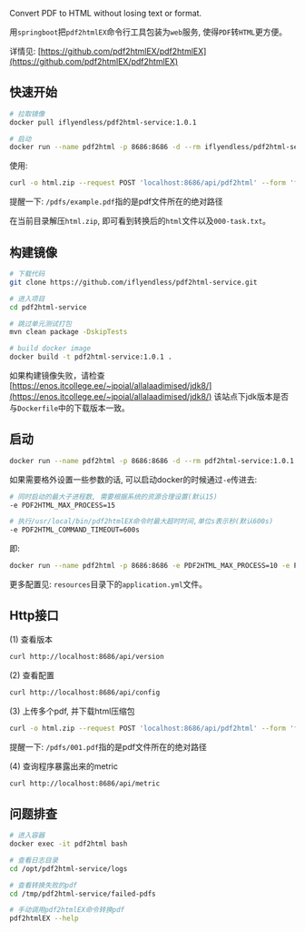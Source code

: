 
Convert PDF to HTML without losing text or format.

用`springboot`把`pdf2htmlEX`命令行工具包装为`web`服务, 使得`PDF`转`HTML`更方便。 

详情见: [https://github.com/pdf2htmlEX/pdf2htmlEX](https://github.com/pdf2htmlEX/pdf2htmlEX)

## 快速开始
```sh
# 拉取镜像
docker pull iflyendless/pdf2html-service:1.0.1

# 启动
docker run --name pdf2html -p 8686:8686 -d --rm iflyendless/pdf2html-service:1.0.1
```
使用:
```sh
curl -o html.zip --request POST 'localhost:8686/api/pdf2html' --form 'files=@/pdfs/example.pdf'
```
提醒一下: `/pdfs/example.pdf`指的是pdf文件所在的绝对路径  

在当前目录解压`html.zip`, 即可看到转换后的`html`文件以及`000-task.txt`。

## 构建镜像
```sh
# 下载代码
git clone https://github.com/iflyendless/pdf2html-service.git

# 进入项目
cd pdf2html-service

# 跳过单元测试打包
mvn clean package -DskipTests

# build docker image
docker build -t pdf2html-service:1.0.1 .
```
如果构建镜像失败，请检查 [https://enos.itcollege.ee/~jpoial/allalaadimised/jdk8/](https://enos.itcollege.ee/~jpoial/allalaadimised/jdk8/) 该站点下jdk版本是否与`Dockerfile`中的下载版本一致。

## 启动
```sh
docker run --name pdf2html -p 8686:8686 -d --rm pdf2html-service:1.0.1
```
如果需要格外设置一些参数的话, 可以启动docker的时候通过`-e`传进去: 
```sh
# 同时启动的最大子进程数, 需要根据系统的资源合理设置(默认15)
-e PDF2HTML_MAX_PROCESS=15

# 执行/usr/local/bin/pdf2htmlEX命令时最大超时时间,单位s表示秒(默认600s)
-e PDF2HTML_COMMAND_TIMEOUT=600s
```
即:
```sh
docker run --name pdf2html -p 8686:8686 -e PDF2HTML_MAX_PROCESS=10 -e PDF2HTML_COMMAND_TIMEOUT=60s -d --rm pdf2html-service:1.0.1
```
更多配置见: `resources`目录下的`application.yml`文件。

## Http接口

(1) 查看版本
```sh
curl http://localhost:8686/api/version
```

(2) 查看配置
```sh
curl http://localhost:8686/api/config
```

(3) 上传多个pdf, 并下载html压缩包

```sh
curl -o html.zip --request POST 'localhost:8686/api/pdf2html' --form 'files=@/pdfs/001.pdf' --form 'files=@/pdfs/002.pdf' --form 'files=@/pdfs/003.pdf'
```
提醒一下: `/pdfs/001.pdf`指的是pdf文件所在的绝对路径

(4) 查询程序暴露出来的metric

```sh
curl http://localhost:8686/api/metric
```

## 问题排查

```sh
# 进入容器
docker exec -it pdf2html bash

# 查看日志目录
cd /opt/pdf2html-service/logs

# 查看转换失败的pdf
cd /tmp/pdf2html-service/failed-pdfs

# 手动调用pdf2htmlEX命令转换pdf
pdf2htmlEX --help

```